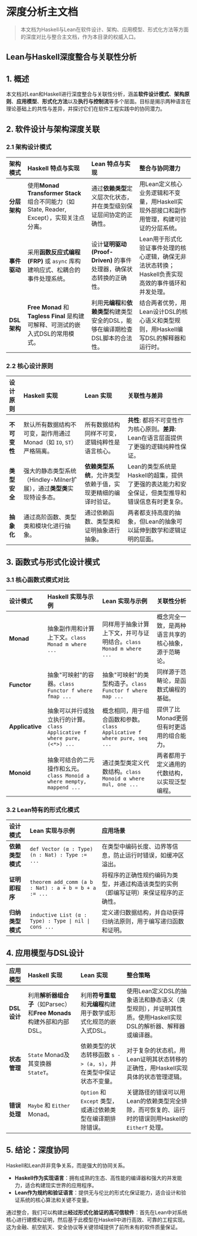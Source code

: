 # 深度分析主文档

> 本文档为Haskell与Lean在软件设计、架构、应用模型、形式化方法等方面的深度对比与整合主文档，作为本目录的权威入口。

## Lean与Haskell深度整合与关联性分析

## 1. 概述

本文档对Lean和Haskell进行深度整合与关联性分析，涵盖**软件设计模式**、**架构原则**、**应用模型**、**形式化方法**以及**执行与控制流**等多个层面。目标是揭示两种语言在理论基础上的共性与差异，并探讨它们在软件工程实践中的协同潜力。

## 2. 软件设计与架构深度关联

### 2.1 架构设计模式

| 架构模式 | Haskell 特点与实现 | Lean 特点与实现 | 整合与协同潜力 |
| :--- | :--- | :--- | :--- |
| **分层架构** | 使用**Monad Transformer Stack**组合不同能力（如State, Reader, Except），实现关注点分离。 | 通过**依赖类型**定义层次化状态，并在类型级别保证层间协定的正确性。 | 用Lean定义核心业务逻辑和不变量，用Haskell实现外部接口和副作用管理，构建可验证的分层系统。 |
| **事件驱动** | 采用**函数反应式编程 (FRP)** 或 `async` 库构建响应式、松耦合的事件处理系统。 | 设计**证明驱动 (Proof-Driven)** 的事件处理器，确保状态转换的正确性。 | Lean用于形式化验证事件处理的核心逻辑，确保无非法状态转换；Haskell负责实现高效的事件循环和并发处理。 |
| **DSL架构** | **Free Monad** 和 **Tagless Final** 是构建可解释、可测试的嵌入式DSL的常用模式。 | 利用**元编程**和**依赖类型**构建类型安全的DSL，能够在编译期检查DSL脚本的合法性。 | 结合两者优势，用Lean设计DSL的核心语义和类型规则，用Haskell编写DSL的解释器和运行时。 |

### 2.2 核心设计原则

| 设计原则 | Haskell 实现 | Lean 实现 | 关联性与差异 |
| :--- | :--- | :--- | :--- |
| **不可变性** | 默认所有数据结构不可变，副作用通过Monad（如 `IO`, `ST`）严格隔离。 | 所有数据结构同样不可变，逻辑纯粹性是语言核心。 | **共性**: 都将不可变性作为核心原则。**差异**: Lean在语言层面提供了更强的逻辑纯粹性保证。 |
| **类型安全** | 强大的静态类型系统（Hindley-Milner扩展），通过**类型类**实现特设多态。 | **依赖类型系统**，允许类型依赖于值，实现更精细的编译时验证。 | Lean的类型系统是Haskell的超集，提供了更强的表达能力和安全保证，但类型推导和错误信息有时更复杂。 |
| **抽象化** | 通过高阶函数、类型类和模块化进行抽象。 | 通过依赖函数、类型类和证明抽象进行抽象。 | 两者都支持高度的抽象，但Lean的抽象可以延伸到数学和逻辑证明的层面。 |

## 3. 函数式与形式化设计模式

### 3.1 核心函数式模式对比

| 设计模式 | Haskell 实现与示例 | Lean 实现与示例 | 关联性分析 |
| :--- | :--- | :--- | :--- |
| **Monad** | 抽象副作用和计算上下文。`class Monad m where ...` | 同样用于抽象计算上下文，并可与证明结合。`class Monad m where ...` | 概念完全一致，是两种语言共享的核心抽象，源于范畴论。 |
| **Functor** | 抽象"可映射"的容器。`class Functor f where fmap ...` | 抽象"可映射"的类型构造子。`class Functor f where map ...` | 同样源于范畴论，是函数式编程的基础。 |
| **Applicative** | 抽象可以并行或独立执行的计算。`class Applicative f where pure, (<*>) ...` | 概念相同，用于组合函数和参数。`class Applicative f where pure, seq ...` | 提供了比Monad更弱但有时更适用的组合能力。 |
| **Monoid** | 抽象可结合的二元操作和幺元。`class Monoid a where mempty, mappend ...` | 通过类型类定义代数结构。`class Monoid α where mul, one ...` | 两者都用于定义通用的代数结构，以实现泛型编程。 |

### 3.2 Lean特有的形式化模式

| 设计模式 | Lean 实现与示例 | 应用场景 |
| :--- | :--- | :--- |
| **依赖类型模式** | `def Vector (α : Type) (n : Nat) : Type := ...` | 在类型中编码长度、边界等信息，防止运行时错误，如缓冲区溢出。 |
| **证明即程序** | `theorem add_comm (a b : Nat) : a + b = b + a := ...` | 将程序的正确性规约编码为类型，并通过构造该类型的实例（即编写证明）来保证程序的正确性。 |
| **归纳类型模式** | `inductive List (α : Type) : Type \| nil \| cons ...` | 定义递归数据结构，并自动获得归纳法原则，用于编写递归函数和证明。 |

## 4. 应用模型与DSL设计

| 应用模型 | Haskell 实现 | Lean 实现 | 整合策略 |
| :--- | :--- | :--- | :--- |
| **DSL设计** | 利用**解析器组合子**（如Parsec）和**Free Monads**构建外部和内部DSL。 | 利用**符号重载**和**元编程**构建用于数学或形式化规范的嵌入式DSL。 | 使用Lean定义DSL的抽象语法和静态语义（类型规则），并证明其性质。使用Haskell实现DSL的解析器、解释器或编译器。 |
| **状态管理** | `State` Monad及其变换器 `StateT`。 | 依赖类型的状态转移函数 `s -> (a, s)`，并在类型中保证状态不变量。 | 对于复杂的状态机，用Lean证明其状态转移的正确性，用Haskell实现具体的状态管理逻辑。 |
| **错误处理** | `Maybe` 和 `Either` Monad。 | `Option` 和 `Except` 类型，或通过依赖类型在编译期排除错误。 | 关键路径的错误可以用Lean的依赖类型完全排除，而可恢复的、运行时的错误则用Haskell的 `EitherT` 处理。 |

## 5. 结论：深度协同

Haskell和Lean并非竞争关系，而是强大的协同关系。

- **Haskell作为实现语言**：拥有成熟的生态、高性能的编译器和强大的并发能力，适合构建现实世界的应用程序。
- **Lean作为规约和验证语言**：提供无与伦比的形式化保证能力，适合设计和验证系统的核心算法和关键不变量。

通过整合，我们可以构建出**经过形式化验证的高可信软件**：首先在Lean中对系统核心进行建模和证明，然后基于此模型在Haskell中进行高效、可靠的工程实现。这为金融、航空航天、安全协议等关键领域提供了前所未有的软件质量保证。
